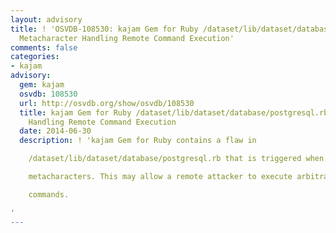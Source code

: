 ```yaml
---
layout: advisory
title: ! 'OSVDB-108530: kajam Gem for Ruby /dataset/lib/dataset/database/postgresql.rb
  Metacharacter Handling Remote Command Execution'
comments: false
categories:
- kajam
advisory:
  gem: kajam
  osvdb: 108530
  url: http://osvdb.org/show/osvdb/108530
  title: kajam Gem for Ruby /dataset/lib/dataset/database/postgresql.rb Metacharacter
    Handling Remote Command Execution
  date: 2014-06-30
  description: ! 'kajam Gem for Ruby contains a flaw in

    /dataset/lib/dataset/database/postgresql.rb that is triggered when handling

    metacharacters. This may allow a remote attacker to execute arbitrary

    commands.

'
---
```

